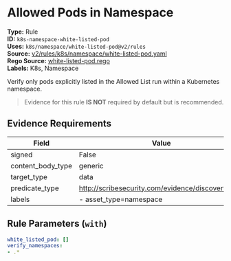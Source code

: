 # Allowed Pods in Namespace  
**Type:** Rule  
**ID:** `k8s-namespace-white-listed-pod`  
**Uses:** `k8s/namespace/white-listed-pod@v2/rules`  
**Source:** [v2/rules/k8s/namespace/white-listed-pod.yaml](https://github.com/scribe-public/sample-policies/v2/rules/k8s/namespace/white-listed-pod.yaml)  
**Rego Source:** [white-listed-pod.rego](https://github.com/scribe-public/sample-policies/v2/rules/k8s/namespace/white-listed-pod.rego)  
**Labels:** K8s, Namespace  

Verify only pods explicitly listed in the Allowed List run within a Kubernetes namespace.

> Evidence for this rule **IS NOT** required by default but is recommended.


## Evidence Requirements  
| Field | Value |
|-------|-------|
| signed | False |
| content_body_type | generic |
| target_type | data |
| predicate_type | http://scribesecurity.com/evidence/discovery/v0.1 |
| labels | - asset_type=namespace |

## Rule Parameters (`with`)  
```yaml
white_listed_pod: []
verify_namespaces:
- .*
```

